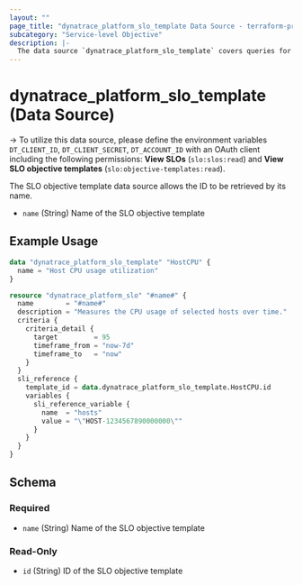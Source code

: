```yaml
---
layout: ""
page_title: "dynatrace_platform_slo_template Data Source - terraform-provider-dynatrace"
subcategory: "Service-level Objective"
description: |-
  The data source `dynatrace_platform_slo_template` covers queries for the ID of a SLO objective template based on name
---
```


# dynatrace_platform_slo_template (Data Source)

-> To utilize this data source, please define the environment variables `DT_CLIENT_ID`, `DT_CLIENT_SECRET`, `DT_ACCOUNT_ID` with an OAuth client including the following permissions: **View SLOs** (`slo:slos:read`) and **View SLO objective templates** (`slo:objective-templates:read`).

The SLO objective template data source allows the ID to be retrieved by its name.

- `name` (String) Name of the SLO objective template

## Example Usage

```terraform
data "dynatrace_platform_slo_template" "HostCPU" {
  name = "Host CPU usage utilization"
}

resource "dynatrace_platform_slo" "#name#" {
  name        = "#name#"
  description = "Measures the CPU usage of selected hosts over time."
  criteria {
    criteria_detail {
      target         = 95
      timeframe_from = "now-7d"
      timeframe_to   = "now"
    }
  }
  sli_reference {
    template_id = data.dynatrace_platform_slo_template.HostCPU.id
    variables {
      sli_reference_variable {
        name  = "hosts"
        value = "\"HOST-1234567890000000\""
      }
    }
  }
}
```

<!-- schema generated by tfplugindocs -->
## Schema

### Required

- `name` (String) Name of the SLO objective template

### Read-Only

- `id` (String) ID of the SLO objective template